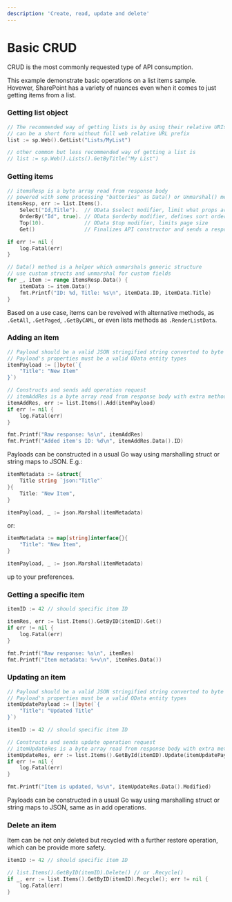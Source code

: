 ```yaml
---
description: 'Create, read, update and delete'
---
```


# Basic CRUD

CRUD is the most commonly requested type of API consumption.

This example demonstrate basic operations on a list items sample. Hovewer, SharePoint has a variety of nuances even when it comes to just getting items from a list.

### Getting list object

```go
// The recommended way of getting lists is by using their relative URIs
// can be a short form without full web relative URL prefix
list := sp.Web().GetList("Lists/MyList")

// other common but less recommended way of getting a list is
// list := sp.Web().Lists().GetByTitle("My List")
```

### Getting items

```go
// itemsResp is a byte array read from response body
// powered with some processing "batteries" as Data() or Unmarshal() methods
itemsResp, err := list.Items().
	Select("Id,Title").  // OData $select modifier, limit what props are retrieved
	OrderBy("Id", true). // OData $orderby modifier, defines sort order
	Top(10).             // OData $top modifier, limits page size
	Get()                // Finalizes API constructor and sends a response

if err != nil {
	log.Fatal(err)
}

// Data() method is a helper which unmarshals generic structure
// use custom structs and unmarshal for custom fields
for _, item := range itemsResp.Data() {
	itemData := item.Data()
	fmt.Printf("ID: %d, Title: %s\n", itemData.ID, itemData.Title)
}
```

Based on a use case, items can be reveived with alternative methods, as `.GetAll`, `.GetPaged`, `.GetByCAML`, or even lists methods as `.RenderListData`.

### Adding an item

```go
// Payload should be a valid JSON stringified string converted to byte array
// Payload's properties must be a valid OData entity types
itemPayload := []byte(`{
	"Title": "New Item"
}`)

// Constructs and sends add operation request
// itemAddRes is a byte array read from response body with extra methods
itemAddRes, err := list.Items().Add(itemPayload)
if err != nil {
	log.Fatal(err)
}

fmt.Printf("Raw response: %s\n", itemAddRes)
fmt.Printf("Added item's ID: %d\n", itemAddRes.Data().ID)
```

Payloads can be constructed in a usual Go way using marshalling struct or string maps to JSON. E.g.:

```go
itemMetadata := &struct{
	Title string `json:"Title"`
}{
	Title: "New Item",
}

itemPayload, _ := json.Marshal(itemMetadata)
```

or:

```go
itemMetadata := map[string]interface{}{
	"Title": "New Item",
}

itemPayload, _ := json.Marshal(itemMetadata)
```

up to your preferences.

### Getting a specific item

```go
itemID := 42 // should specific item ID

itemRes, err := list.Items().GetByID(itemID).Get()
if err != nil {
	log.Fatal(err)
}

fmt.Printf("Raw response: %s\n", itemRes)
fmt.Printf("Item metadata: %+v\n", itemRes.Data())
```

### Updating an item

```go
// Payload should be a valid JSON stringified string converted to byte array
// Payload's properties must be a valid OData entity types
itemUpdatePayload := []byte(`{
	"Title": "Updated Title"
}`)

itemID := 42 // should specific item ID

// Constructs and sends update operation request
// itemUpdateRes is a byte array read from response body with extra methods
itemUpdateRes, err := list.Items().GetById(itemID).Update(itemUpdatePayload)
if err != nil {
	log.Fatal(err)
}

fmt.Printf("Item is updated, %s\n", itemUpdateRes.Data().Modified)
```

Payloads can be constructed in a usual Go way using marshalling struct or string maps to JSON, same as in add operations.

### Delete an item

Item can be not only deleted but recycled with a further restore operation, which can be provide more safety.

```go
itemID := 42 // should specific item ID

// list.Items().GetByID(itemID).Delete() // or .Recycle()
if _, err := list.Items().GetByID(itemID).Recycle(); err != nil {
	log.Fatal(err)
}
```

